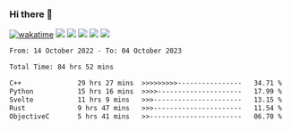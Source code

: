 ### Hi there 👋
[![wakatime](https://wakatime.com/badge/user/368879df-dc38-4b1a-86c4-8a2054a0e074.svg)](https://wakatime.com/@368879df-dc38-4b1a-86c4-8a2054a0e074)
<img src="https://img.shields.io/badge/Windows-0078D6?style=flat&logo=Windows&logoColor=white">
<img src="https://img.shields.io/badge/IntelliJ_IDEA-000000.svg?style=flat&logo=IntelliJ-IDEA&logoColor=white">
<img src="https://img.shields.io/badge/CLion-000000.svg?style=flat&logo=CLion&logoColor=white">
<img src="https://img.shields.io/badge/Visual_Studio_Code-007ACC?style=flat&logo=Visual-Studio-Code&logoColor=white">
<img src="https://img.shields.io/badge/Discord-5865F2?label=kano%233578&style=flat&logo=discord&logoColor=white">
<br>


<!--START_SECTION:waka-->

```txt
From: 14 October 2022 - To: 04 October 2023

Total Time: 84 hrs 52 mins

C++              29 hrs 27 mins  >>>>>>>>>----------------   34.71 %
Python           15 hrs 16 mins  >>>>---------------------   17.99 %
Svelte           11 hrs 9 mins   >>>----------------------   13.15 %
Rust             9 hrs 47 mins   >>>----------------------   11.54 %
ObjectiveC       5 hrs 41 mins   >>-----------------------   06.70 %
```

<!--END_SECTION:waka-->
